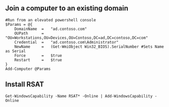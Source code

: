## Join a computer to an existing domain
```posh
#Run from an elevated powershell console
$Params = @{
	DomainName	=	"ad.contoso.com"
	OUPath		=	"OU=Workstations,OU=Devices,OU=Contoso,DC=ad,DC=contoso,DC=com"
	Credential	=	"ad.contoso.com\Administrator"
	NewName		=	(Get-WmiObject Win32_BIOS).SerialNumber #Sets Name as Serial
	Force		=	$true
	Restart		=	$true
}
Add-Computer @Params
```

## Install RSAT
```posh
Get-WindowsCapability -Name RSAT* -Online | Add-WindowsCapability -Online
```